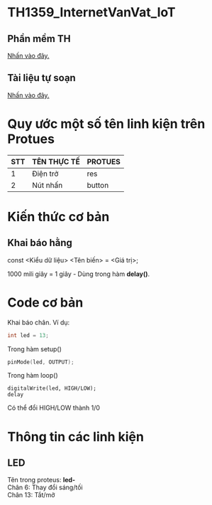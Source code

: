 # TH1359_InternetVanVat_IoT
## Phần mềm TH
[Nhấn vào đây.](https://1drv.ms/u/s!ApRDEniQwnjolddPQiCrfwgT6lndpQ?e=ZsIhYu)

## Tài liệu tự soạn
[Nhấn vào đây.](https://www.notion.so/huutho-vlu210222008/TH1359_InternetVanVat_IoT-bc284d5c202a4ef58fbb3b00856049fd)

# Quy ước một số tên linh kiện trên Protues

|STT    |TÊN THỰC TẾ    |PROTUES    |
|---    |---            |---        |
|1|Điện trở|res|
|2|Nút nhấn|button|

# Kiến thức cơ bản
## Khai báo hằng
const <Kiểu dữ liệu> <Tên biến> = <Giá trị>;

1000 mili giây = 1 giây -  Dùng trong hàm **delay()**.

# Code cơ bản 
Khai báo chân. Ví dụ: 
```C++
int led = 13;
```

Trong hàm setup()
```C++
pinMode(led, OUTPUT);    
```

Trong hàm loop()
```
digitalWrite(led, HIGH/LOW);
delay
```
Có thể đổi HIGH/LOW thành 1/0

# Thông tin các linh kiện

## LED
Tên trong proteus: **led-** <br>
Chân 6: Thay đổi sáng/tối <br>
Chân 13: Tắt/mở